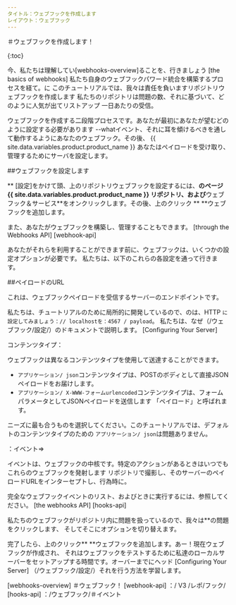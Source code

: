 ```yaml
---
タイトル：ウェブフックを作成します
レイアウト：ウェブフ​​ック
---
```


＃ウェブフックを作成します！

{:toc}

今、私たちは理解してい[webhooks-overview]ることを、行きましょう [the basics of webhooks]
私たち自身のウェブフックパワード統合を構築するプロセスを経て。に
このチュートリアルでは、我々は責任を負いますリポジトリウェブフックを作成します
私たちのリポジトリは問題の数、それに基づいて、どのように人気が出てリストアップ
一日あたりの受信。

ウェブフックを作成する二段階プロセスです。あなたが最初にあなたが望むどのように設定する必要があります
--whatイベント、それに耳を傾けるべきを通して動作するようにあなたのウェブフック。その後、 {{ site.data.variables.product.product_name }}
あなたはペイロードを受け取り、管理するためにサーバを設定します。

##ウェブフックを設定します

** [設定]をかけて頭、上のリポジトリウェブフックを設定するには、**のページ {{ site.data.variables.product.product_name }}
リポジトリ、および**ウェブフック＆サービス**をオンクリックします。その後、上のクリック
** **ウェブフックを追加します。

また、あなたがウェブフックを構築し、管理することもできます。 [through the Webhooks API] [webhook-api]

あなたがそれらを利用することができます前に、ウェブフックは、いくつかの設定オプションが必要です。
私たちは、以下のこれらの各設定を通って行きます。

##ペイロードのURL

これは、ウェブフックペイロードを受信するサーバーのエンドポイントです。

私たちは、チュートリアルのために局所的に開発しているので、のは、HTTP `に設定してみましょう：// localhostを：4567 / payload`。
私たちは、なぜ（/ウェブフック/設定/）のドキュメントで説明します。 [Configuring Your Server]

コンテンツタイプ：

ウェブフックは異なるコンテンツタイプを使用して送達することができます。

- `アプリケーション/ json`コンテンツタイプは、POSTのボディとして直接JSONペイロードをお届けします。
- `アプリケーション/ X-WWW-フォームurlencoded`コンテンツタイプは、フォームパラメータとしてJSONペイロードを送信します
「ペイロード」と呼ばれます。

ニーズに最も合うものを選択してください。このチュートリアルでは、デフォルトのコンテンツタイプのための
`アプリケーション/ json`は問題ありません。

：イベント=>

イベントは、ウェブフックの中核です。特定のアクションがあるときはいつでもこれらのウェブフックを発射します
リポジトリで撮影し、そのサーバーのペイロードURLをインターセプトし、行為時に。

完全なウェブフックイベントのリスト、およびときに実行するには、参照してください。 [the webhooks API] [hooks-api]

私たちのウェブフックがリポジトリ内に問題を扱っているので、我々は**の問題をクリックします、
そしてそこにオプションを切り替えます。

完了したら、上のクリック** **ウェブフックを追加します。あー！現在ウェブフックが作成され、
それはウェブフックをテストするために私達のローカルサーバーをセットアップする時間です。オーバーまでにヘッド
[Configuring Your Server] （/ウェブフック/設定/）それを行う方法を学習します。

[webhooks-overview] ＃ウェブフック！
[webhook-api] ：/ V3 /レポ/フック/
[hooks-api] ：/ウェブフック/＃イベント
